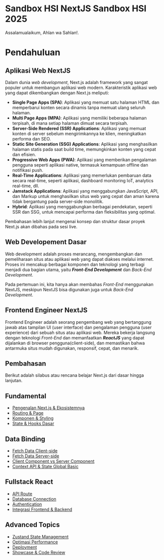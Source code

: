 #  Sandbox HSI NextJS Sandbox HSI 2025
Assalamualaikum, Ahlan wa Sahlan!.

#  Pendahuluan
## Aplikasi Web NextJS
Dalam dunia _web development_, Next.js adalah framework yang sangat populer untuk membangun aplikasi web modern. Karakteristik aplikasi web yang dapat dikembangkan dengan Next.js meliputi:
- **Single Page Apps (SPA)**: Aplikasi yang memuat satu halaman HTML dan memperbarui konten secara dinamis tanpa memuat ulang seluruh halaman.
- **Multi Page Apps (MPA)**: Aplikasi yang memiliki beberapa halaman terpisah, di mana setiap halaman dimuat secara terpisah.
- **Server-Side Rendered (SSR) Applications**: Aplikasi yang memuat konten di server sebelum mengirimkannya ke klien, meningkatkan performa dan SEO.
- **Static Site Generation (SSG) Applications**: Aplikasi yang menghasilkan halaman statis pada saat build time, memungkinkan konten yang cepat dan efisien.
- **Progressive Web Apps (PWA)**: Aplikasi yang memberikan pengalaman pengguna seperti aplikasi native, termasuk kemampuan offline dan notifikasi push.
- **Real-Time Applications**: Aplikasi yang memerlukan pembaruan data secara real-time, seperti aplikasi, dashboard monitoring IoT, analytics real-time, dll. 
- **Jamstack Applications**: Aplikasi yang menggabungkan JavaScript, API, dan Markup untuk menghasilkan situs web yang cepat dan aman karena tidak bergantung pada server-side monolitik.
- **Hybrid**: Aplikasi yang menggabungkan berbagai pendekatan, seperti SSR dan SSG, untuk mencapai performa dan fleksibilitas yang optimal.

Pembahasan lebih lanjut mengenai konsep dan struktur dasar proyek Next.js akan dibahas pada sesi live.

## Web Developement Dasar
Web development adalah proses merancang, mengembangkan dan pemeliharaan situs atau aplikasi web yang dapat diakses melalui internet. Proses ini mencakup berbagai komponen dan teknologi yang terbagi menjadi dua bagian utama, yaitu **_Front-End Development_** dan _Back-End Development_. 

Pada pertemuan ini, kita hanya akan membahas _Front-End_ menggunakan NextJS, meskipun NextJS bisa digunakan juga untuk _Back-End Development_.

## Frontend Engineer NextJS
Frontend Engineer adalah seorang pengembang web yang bertanggung jawab atas tampilan UI (user interface) dan pengalaman pengguna (user experience) dari sebuah situs atau aplikasi web. Mereka bekerja langsung dengan teknologi _Front-End_ dan memanfaatkan **_ReactJS_** yang dapat dijalankan di browser pengguna(client-side), dan memastikan bahwa antarmuka situs mudah digunakan, responsif, cepat, dan menarik.

## Pembahasan

Berikut adalah silabus atau rencana belajar Next.js dari dasar hingga lanjutan.

## Fundamental

- [Pengenalan Next.js & Ekosistemnya](./resources/perkenalan.md)
- [Routing & Page](./resources/navigasi.md)
- [Komponen & Styling](./resources/komponen.md)
- [State & Hooks Dasar](./resources/blank.md)

## Data Binding

- [Fetch Data Client-side](./resources/blank.md)
- [Fetch Data Server-side](./resources/blank.md)
- [Client Component vs Server Component](./resources/blank.md)
- [Context API & State Global Basic](./resources/blank.md)

## Fullstack React

- [API Route](./resources/blank.md)
- [Database Connection](./resources/blank.md)
- [Authentication](./resources/blank.md)
- [Integrasi Frontend & Backend](./resources/blank.md)

## Advanced Topics

- [Zustand State Management](./resources/blank.md)
- [Optimasi Performance](./resources/blank.md)
- [Deployment](./resources/blank.md)
- [Showcase & Code Review](./resources/blank.md)
